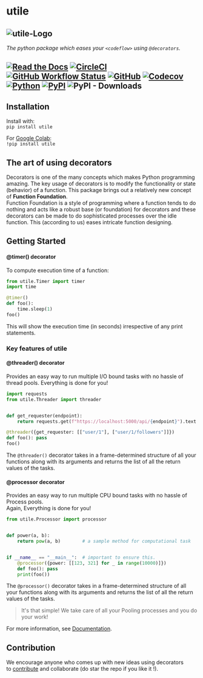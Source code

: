 # utile
![utile-Logo](https://github.com/j0fiN/Server_Utility/blob/master/docs/utile_logo2.png)
---
*The python package which eases your ```<codeflow>``` using `@decorators`.*  

[![Read the Docs](https://img.shields.io/readthedocs/utile?color=informational&logo=Read%20the%20Docs&style=flat-square)](https://utile.readthedocs.io/)
[![CircleCI](https://img.shields.io/circleci/build/github/j0fiN/utile/master?logo=circleCI&style=flat-square)](https://app.circleci.com/pipelines/github/j0fiN/utile)
[![GitHub Workflow Status](https://img.shields.io/github/workflow/status/j0fiN/utile/CI-utile?logo=github&style=flat-square)](https://github.com/j0fiN/utile/actions?query=workflow%3ACI-utile)
[![GitHub](https://img.shields.io/github/license/j0fiN/utile?color=informational&style=flat-square)](https://github.com/j0fiN/utile/blob/master/LICENSE)
[![Codecov](https://img.shields.io/codecov/c/github/j0fiN/utile?logo=codecov&style=flat-square)](https://codecov.io/gh/j0fiN/utile/commits)
[![Python](https://img.shields.io/badge/For%20the%20love%20of%20code-Python-blue?style=for-the-badge&logo=Python)](https://www.python.org/)
[![PyPI](https://img.shields.io/pypi/v/utile?logo=Pypi&style=flat-square)](https://pypi.org/project/utile/1.0/)
![PyPI - Downloads](https://img.shields.io/pypi/dm/utile?logo=pypi&style=flat-square)
---
## Installation
Install with:  
```pip install utile```

For [Google Colab](https://colab.research.google.com/notebooks/welcome.ipynb):  
```!pip install utile```
## The art of using decorators
Decorators is one of the many concepts which makes Python programming amazing. The key usage 
of decorators is to modify the functionality or state (behavior) of a function. This package brings out a relatively 
new concept of
**Function Foundation**.  
Function Foundation is a style of programming where a function tends to do nothing and acts like a robust base (or 
foundation) for decorators and these decorators can be made to do sophisticated processes over the idle function.
This (according to us) eases intricate function designing.
## Getting Started
#### @timer() decorator
To compute execution time of a function:
```python
from utile.Timer import timer
import time

@timer()
def foo():
    time.sleep(1)
foo()
```
This will show the execution time (in seconds) irrespective of any print statements.

### Key features of utile

#### @threader() decorator
Provides an easy way to run multiple I/O bound tasks with no hassle of thread pools.
Everything is done for you!
```python
import requests
from utile.Threader import threader


def get_requester(endpoint):
    return requests.get(f"https://localhost:5000/api/{endpoint}").text # sample GET request

@threader({get_requester: [["user/1"], ["user/1/followers"]]})
def foo(): pass
foo()
``` 
The ``@threader()`` decorator takes in a frame-determined structure of all your functions along with its arguments
and returns the list of all the return values of the tasks.

#### @processor decorator
Provides an easy way to run multiple CPU bound tasks with no hassle of Process pools.  
Again, Everything is done for you!  
```python
from utile.Processor import processor


def power(a, b):
    return pow(a, b)        # a sample method for computational task


if __name__ == "__main__":  # important to ensure this.
    @processor({power: [[123, 321] for _ in range(10000)]})
    def foo(): pass
    print(foo())
```
The ``@processor()`` decorator takes in a frame-determined structure of all your functions along with its arguments
and returns the list of all the return values of the tasks.

> It's that simple! We take care of all your Pooling processes and you do your work!

For more information, see [Documentation](https://utile.readthedocs.io/en/latest/documentation/).
## Contribution
We encourage anyone who comes up with new ideas using decorators  
to [contribute](https://github.com/j0fiN/utile) and collaborate (do star the repo if you like it !).




